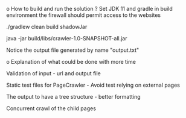 
o	How to build and run the solution ?
 Set JDK 11 and gradle in build environment
 the firewall should permit access to the websites
 
 ./gradlew clean build shadowJar
 
 java -jar build/libs/crawler-1.0-SNAPSHOT-all.jar
 
 Notice the output file generated by name "output.txt"
 

o	Explanation of what could be done with more time

Validation of input - url and output file

Static test files for PageCrawler - Avoid test relying on external pages

The output to have a tree structure - better formatting

Concurrent crawl of the child pages

